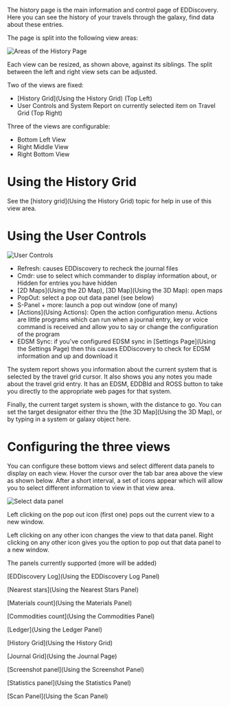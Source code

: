 The history page is the main information and control page of EDDiscovery. Here you can see the history of your travels through the galaxy, find data about these entries.

The page is split into the following view areas:

![Areas of the History Page](http://i.imgur.com/gBCH9bH.png)

Each view can be resized, as shown above, against its siblings. The split between the left and right view sets can be adjusted.

Two of the views are fixed:

* [History Grid](Using the History Grid) (Top Left)
* User Controls and System Report on currently selected item on Travel Grid (Top Right)

Three of the views are configurable:

* Bottom Left View
* Right Middle View
* Right Bottom View

# Using the History Grid
See the [history grid](Using the History Grid) topic for help in use of this view area.

# Using the User Controls
![User Controls](http://i.imgur.com/tppkCVe.png)

* Refresh: causes EDDiscovery to recheck the journal files
* Cmdr: use to select which commander to display information about, or Hidden for entries you have hidden
* [2D Maps](Using the 2D Map), [3D Map](Using the 3D Map): open maps
* PopOut: select a pop out data panel (see below)
* S-Panel + more: launch a pop out window (one of many)
* [Actions](Using Actions): Open the action configuration menu. Actions are little programs which can run when a journal entry, key or voice command is received and allow you to say or change the configuration of the program
* EDSM Sync: if you've configured EDSM sync in [Settings Page](Using the Settings Page) then this causes EDDiscovery to check for EDSM information and up and download it

The system report shows you information about the current system that is selected by the travel grid cursor.  It also shows you any notes you made about the travel grid entry. It has an EDSM, EDDBId and ROSS button to take you directly to the appropriate web pages for that system.

Finally, the current target system is shown, with the distance to go.  You can set the target designator either thru the [the 3D Map](Using the 3D Map), or by typing in a system or galaxy object here.

# Configuring the three views
You can configure these bottom views and select different data panels to display on each view.  Hover the cursor over the tab bar area above the view as shown below.  After a short interval, a set of icons appear which will allow you to select different information to view in that view area.

![Select data panel](http://i.imgur.com/5X3MoL1.png)

Left clicking on the pop out icon (first one) pops out the current view to a new window.

Left clicking on any other icon changes the view to that data panel. Right clicking on any other icon gives you the option to pop out that data panel to a new window.

The panels currently supported (more will be added)

[EDDiscovery Log](Using the EDDiscovery Log Panel)

[Nearest stars](Using the Nearest Stars Panel)

[Materials count](Using the Materials Panel)

[Commodities count](Using the Commodities Panel)

[Ledger](Using the Ledger Panel)

[History Grid](Using the History Grid)

[Journal Grid](Using the Journal Page)

[Screenshot panel](Using the Screenshot Panel)

[Statistics panel](Using the Statistics Panel)

[Scan Panel](Using the Scan Panel)
